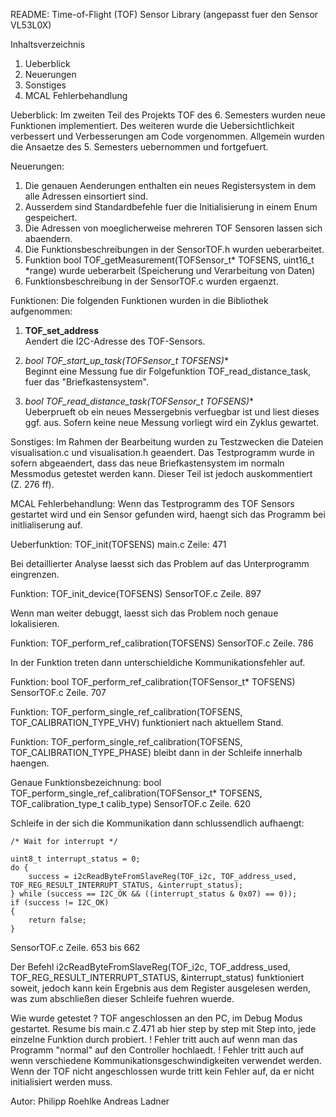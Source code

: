 README: Time-of-Flight (TOF) Sensor Library (angepasst fuer den Sensor VL53L0X)

Inhaltsverzeichnis
1. Ueberblick
2. Neuerungen
3. Sonstiges
4. MCAL Fehlerbehandlung

Ueberblick: 
Im zweiten Teil des Projekts TOF des 6. Semesters wurden neue Funktionen implementiert. Des weiteren wurde die 
Uebersichtlichkeit verbessert und Verbesserungen am Code vorgenommen. Allgemein wurden die Ansaetze des 5. Semesters uebernommen und fortgefuert.  

Neuerungen: 
1. Die genauen Aenderungen enthalten ein neues Registersystem in dem alle Adressen einsortiert sind. 
2. Ausserdem sind Standardbefehle fuer die Initialisierung in einem Enum gespeichert. 
3. Die Adressen von moeglicherweise mehreren TOF Sensoren lassen sich abaendern. 
4. Die Funktionsbeschreibungen in der SensorTOF.h wurden ueberarbeitet. 
5. Funktion bool TOF_getMeasurement(TOFSensor_t* TOFSENS, uint16_t *range) wurde ueberarbeit (Speicherung und Verarbeitung von Daten)
6. Funktionsbeschreibung in der SensorTOF.c wurden ergaenzt. 


Funktionen:
Die folgenden Funktionen wurden in die Bibliothek aufgenommen:

1. **TOF_set_address**  
   Aendert die I2C-Adresse des TOF-Sensors.

2. **bool TOF_start_up_task(TOFSensor_t* TOFSENS)**  
   Beginnt eine Messung fue dir Folgefunktion TOF_read_distance_task, fuer das "Briefkastensystem". 

3. **bool TOF_read_distance_task(TOFSensor_t* TOFSENS)**  
   Ueberprueft ob ein neues Messergebnis verfuegbar ist und liest dieses ggf. aus. Sofern keine neue Messung vorliegt wird ein Zyklus gewartet. 


Sonstiges: 
Im Rahmen der Bearbeitung wurden zu Testzwecken die Dateien visualisation.c und visualisation.h geaendert. 
Das Testprogramm wurde in sofern abgeaendert, dass das neue Briefkastensystem im normaln Messmodus getestet werden kann. 
Dieser Teil ist jedoch auskommentiert (Z. 276 ff). 

MCAL Fehlerbehandlung:
Wenn das Testprogramm des TOF Sensors gestartet wird und ein Sensor gefunden wird, haengt sich das Programm bei initlialiserung auf. 

Ueberfunktion: TOF_init(TOFSENS)
main.c   Zeile: 471 

Bei detaillierter Analyse laesst sich das Problem auf das Unterprogramm eingrenzen. 

Funktion: TOF_init_device(TOFSENS)
SensorTOF.c    Zeile. 897

Wenn man weiter debuggt, laesst sich das Problem noch genaue lokalisieren.  

Funktion: TOF_perform_ref_calibration(TOFSENS)
SensorTOF.c    Zeile. 786

In der Funktion treten dann unterschieldiche Kommunikationsfehler auf. 

Funktion: bool TOF_perform_ref_calibration(TOFSensor_t* TOFSENS)
SensorTOF.c    Zeile. 707

Funktion: TOF_perform_single_ref_calibration(TOFSENS, TOF_CALIBRATION_TYPE_VHV)  funktioniert nach aktuellem Stand. 

Funktion: TOF_perform_single_ref_calibration(TOFSENS, TOF_CALIBRATION_TYPE_PHASE) bleibt dann in der Schleife innerhalb haengen. 

Genaue Funktionsbezeichnung: bool TOF_perform_single_ref_calibration(TOFSensor_t* TOFSENS, TOF_calibration_type_t calib_type)
SensorTOF.c    Zeile. 620

Schleife in der sich die Kommunikation dann schlussendlich aufhaengt:

    /* Wait for interrupt */

    uint8_t interrupt_status = 0;
    do {
        success = i2cReadByteFromSlaveReg(TOF_i2c, TOF_address_used, TOF_REG_RESULT_INTERRUPT_STATUS, &interrupt_status);
    } while (success == I2C_OK && ((interrupt_status & 0x07) == 0));
    if (success != I2C_OK)
    {
        return false;
    }

SensorTOF.c    Zeile. 653 bis 662

Der Befehl i2cReadByteFromSlaveReg(TOF_i2c, TOF_address_used, TOF_REG_RESULT_INTERRUPT_STATUS, &interrupt_status) 
funktioniert soweit, jedoch kann kein Ergebnis aus dem Register ausgelesen werden, was zum abschließen dieser Schleife fuehren wuerde. 

Wie wurde getestet ? 
TOF angeschlossen an den PC, im Debug Modus gestartet.
Resume bis main.c Z.471 ab hier step by step mit Step into, jede einzelne Funktion durch probiert. 
! Fehler tritt auch auf wenn man das Programm "normal" auf den Controller hochlaedt. 
! Fehler tritt auch auf wenn verschiedene Kommunikationsgeschwindigkeiten verwendet werden. 
Wenn der TOF nicht angeschlossen wurde tritt kein Fehler auf, da er nicht initialisiert werden muss. 
 


Autor:
Philipp Roehlke 
Andreas Ladner

